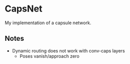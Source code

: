 # CapsNet

My implementation of a capsule network.

## Notes

- Dynamic routing does not work with conv-caps layers
    - Poses vanish/approach zero
